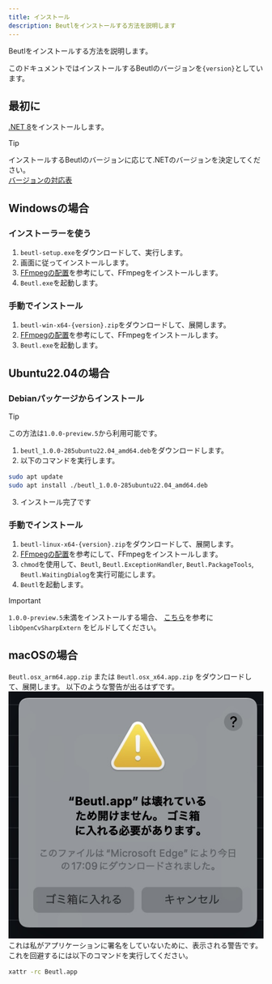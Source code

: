```yaml
---
title: インストール
description: Beutlをインストールする方法を説明します
---
```


Beutlをインストールする方法を説明します。

このドキュメントではインストールするBeutlのバージョンを`{version}`としています。

## 最初に
[.NET 8](https://dotnet.microsoft.com/ja-jp/download/dotnet/8.0)をインストールします。

> [!TIP]
> インストールするBeutlのバージョンに応じて.NETのバージョンを決定してください。  
> [バージョンの対応表](../extensions/version-mapping.md)

## Windowsの場合

### インストーラーを使う
1. `beutl-setup.exe`をダウンロードして、実行します。
2. 画面に従ってインストールします。
3. [FFmpegの配置](../ffmpeg-install.md)を参考にして、FFmpegをインストールします。
4. `Beutl.exe`を起動します。

### 手動でインストール
1. `beutl-win-x64-{version}.zip`をダウンロードして、展開します。
2. [FFmpegの配置](../ffmpeg-install.md)を参考にして、FFmpegをインストールします。
3. `Beutl.exe`を起動します。

## Ubuntu22.04の場合

### Debianパッケージからインストール

> [!TIP]
> この方法は`1.0.0-preview.5`から利用可能です。

1. `beutl_1.0.0-285ubuntu22.04_amd64.deb`をダウンロードします。
2. 以下のコマンドを実行します。
```sh
sudo apt update
sudo apt install ./beutl_1.0.0-285ubuntu22.04_amd64.deb
```
3. インストール完了です

### 手動でインストール
1. `beutl-linux-x64-{version}.zip`をダウンロードして、展開します。
2. [FFmpegの配置](ffmpeg-install.md)を参考にして、FFmpegをインストールします。
3. `chmod`を使用して、`Beutl`, `Beutl.ExceptionHandler`, `Beutl.PackageTools`, `Beutl.WaitingDialog`を実行可能にします。
4. `Beutl`を起動します。

> [!IMPORTANT]
> `1.0.0-preview.5`未満をインストールする場合、
> [こちら](https://github.com/shimat/opencvsharp#ubuntu)を参考に `libOpenCvSharpExtern` をビルドしてください。

## macOSの場合

`Beutl.osx_arm64.app.zip` または `Beutl.osx_x64.app.zip` をダウンロードして、展開します。
以下のような警告が出るはずです。
![](./_images/1.install/macos-gatekeeper.jpg)
これは私がアプリケーションに署名をしていないために、表示される警告です。
これを回避するには以下のコマンドを実行してください。
```sh
xattr -rc Beutl.app
```

